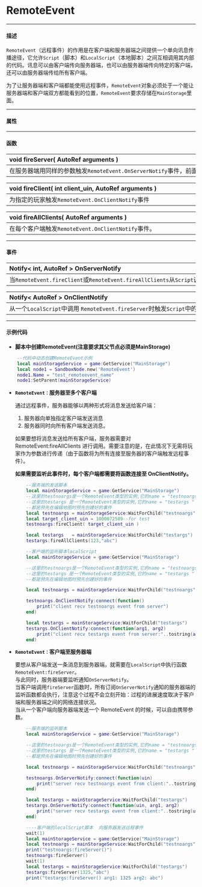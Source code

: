 # RemoteEvent
-----------------------------------------------------------------------------------------
#### 描述
`RemoteEvent`（远程事件）的作用是在客户端和服务器端之间提供一个单向讯息传播途径，它允许`Script`（脚本）和`LocalScript`（本地脚本）之间互相调用其内部的代码。讯息可以由客户端传向服务器端，也可以由服务器端传向特定的客户端，还可以由服务器端传给所有客户端。

为了让服务器端和客户端都能使用远程事件，`RemoteEvent`对象必须处于一个能让服务器端和客户端双方都能看到的位置，`RemoteEvent`要求存储在`MainStorage`里面。

-----------------------------------------------------------------------------------------
#### 属性
-----------------------------------------------------------------------------------------
#### 函数

|<div style="width:925px">void fireServer( AutoRef<ReflexTuple> arguments )</div>|
|:---------------------------------------------------------------------------------------|
|在服务器端用同样的参数触发`RemoteEvent.OnServerNotify`事件，前面外加一个玩家参数。      |


|<div style="width:925px">void fireClient( int client_uin,  AutoRef<ReflexTuple> arguments )</div>|
|:---------------------------------------------------------------------------------------|
|为指定的玩家触发`RemoteEvent.OnClientNotify`事件      |

|<div style="width:925px">void fireAllClients( AutoRef<ReflexTuple> arguments )</div>|
|:---------------------------------------------------------------------------------------|
|在每个客户端触发`RemoteEvent.OnClientNotify`事件。      |

-----------------------------------------------------------------------------------------
#### 事件

|<div style="width:925px">Notify< int, AutoRef<ReflexTuple> >  OnServerNotify</div>|
|:---------------------------------------------------------------------------------------|
|当`RemoteEvent.fireClient`或`RemoteEvent.fireAllClients`从`Script`调用时触发`LocalScript`内的监听函数。      |

|<div style="width:925px">Notify< AutoRef<ReflexTuple> > OnClientNotify</div>|
|:---------------------------------------------------------------------------------------|
|从一个`LocalScript`中调用 `RemoteEvent.fireServer`时触发`Script`中的监听函数。      |

-----------------------------------------------------------------------------------------
#### 示例代码

* **脚本中创建RemoteEvent(注意要求其父节点必须是MainStorage)**
```lua
    --代码中动态创建RemoteEvent示例 
    local mainStorageService = game:GetService("MainStorage")
    local node1 = SandboxNode.new('RemoteEvent')
    node1.Name = "test_remoteevent_name"
    node1:SetParent(mainStorageService)
```

* **`RemoteEvent：`服务器至多个客户端**
	
	通过远程事件，服务器能够以两种形式将消息发送给客户端：
	1. 服务器向单独指定客户端发送消息
	2. 服务器同时向所有客户端发送消息。

	如果要想将消息发送给所有客户端，服务器需要对 RemoteEvent:fireAllClients 进行调用。需要注意的是，在此情况下无需将玩家作为参数进行传递（由于函数将为所有连接至服务器的客户端触发远程事件）。

  **如果需要监听此事件时，每个客户端都需要将函数连接至 OnClientNotify。**

	```lua
		--服务端的发送脚本
		local mainStorageService = game:GetService("MainStorage")
		--这里的testnoargs是一个RemoteEvent类型的实例,它的name = "testnoargs"
		--这里的testargs 是一个RemoteEvent类型的实例,它的name = "testargs "
		--都是预先在编辑地图时预先创建好的事件
		local testnoargs = mainStorageService:WaitForChild("testnoargs")
		local target_client_uin = 1000072589--for test
		testnoargs:fireClient( target_client_uin )

		local testargs   = mainStorageService:WaitForChild("testargs")
		testargs:fireAllClients(123,"abc")
	```

	```lua
		--客户端的监听脚本localScript
		local mainStorageService = game:GetService("MainStorage")

		--这里的testnoargs是一个RemoteEvent类型的实例,它的name = "testnoargs"
		--这里的testargs 是一个RemoteEvent类型的实例,它的name = "testargs "
		--都是预先在编辑地图时预先创建好的事件

		local testnoargs = mainStorageService:WaitForChild("testnoargs")

		testnoargs.OnClientNotify:connect(function()
		    print("client recv testnoargs event from server")
		end)

		local testargs = mainStorageService:WaitForChild("testargs")
		testargs.OnClientNotify:connect(function(arg1, arg2)
		    print("client recv testargs event from server:"..tostring(arg1)..tostring(arg2))
		end)
	```

* **`RemoteEvent：`客户端至服务器端**

	要想从客户端发送一条消息到服务器端，就需要在`LocalScript`中执行函数`RemoteEvent:fireServer`。<br>
	与此同时，服务器端要监听通知`OnServerNotify`。<br>
	当客户端调用`fireServer`函数时，所有订阅`OnServerNotify`通知的服务器端的监听函数都会执行，注意这个过程不会立刻开始：过程的进展速度取决于客户端和服务器端之间的网络连接状况。<br>
	当从一个客户端向服务器端发送一个 RemoteEvent 的时候，可以自由携带参数。

	```lua
		--服务端的监听脚本
		local mainStorageService = game:GetService("MainStorage")

		--这里的testnoargs是一个RemoteEvent类型的实例,它的name = "testnoargs"
		--这里的testargs 是一个RemoteEvent类型的实例,它的name = "testargs "
		--都是预先在编辑地图时预先创建好的事件

		local testnoargs = mainStorageService:WaitForChild("testnoargs")

		testnoargs.OnServerNotify:connect(function(uin)
		    print("server recv testnoargs event from client:"..tostring(uin))
		end)

		local testargs = mainStorageService:WaitForChild("testargs")
		testargs.OnServerNotify:connect(function(uin, arg1, arg2)
		    print("server recv testargs event from client:"..tostring(uin),  tostring(arg1),tostring(arg2))
		end)
	```

	```lua
		----客户端的localScript脚本  向服务器发送远程事件
		wait(1)
		local mainStorageService = game:GetService("MainStorage")
		local testnoargs = mainStorageService:WaitForChild("testnoargs")        
		print("testnoargs:fireServer()")
		testnoargs:fireServer()
		wait(1)
		local testargs = mainStorageService:WaitForChild("testargs")        
		testargs:fireServer(1325,"abc")
		print("testargs:fireServer() arg1: 1325 arg2: abc")
	```